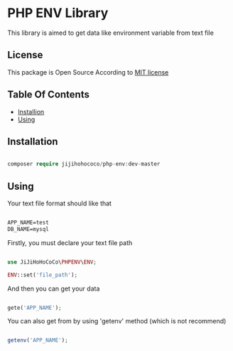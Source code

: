 # PHP ENV Library

This library is aimed to get data like environment variable from text file

## License

This package is Open Source According to [MIT license](LICENSE.md)

## Table Of Contents

* [Installion](#installion)
* [Using](#using)

## Installation

```php

composer require jijihohococo/php-env:dev-master

```

## Using

Your text file format should like that

```txt

APP_NAME=test
DB_NAME=mysql

```

Firstly, you must declare your text file path

```php

use JiJiHoHoCoCo\PHPENV\ENV;

ENV::set('file_path');

```

And then you can get your data

```php

gete('APP_NAME');

```

You can also get from by using 'getenv' method (which is not recommend)

```php

getenv('APP_NAME');

```